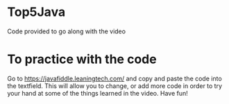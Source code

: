 # Top5Java
Code provided to go along with the video

# To practice with the code
Go to https://javafiddle.leaningtech.com/ and copy and paste the code into the textfield. This will allow you to change, or add more code in order to try your hand at some of the things learned in the video. Have fun!
